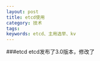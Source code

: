 ```yaml
---
layout: post
title: etcd使用
category: 技术
tags: 
keywords: etcd、主用选举、kv
---
```

###etcd
etcd发布了3.0版本，修改了

